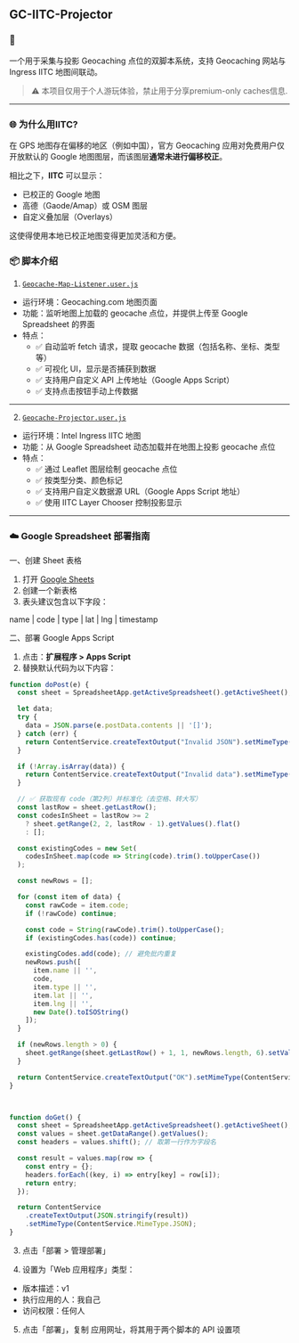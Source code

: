 ## GC-IITC-Projector

### 📍 

一个用于采集与投影 Geocaching 点位的双脚本系统，支持 Geocaching 网站与 Ingress IITC 地图间联动。

> ⚠️ 本项目仅用于个人游玩体验，禁止用于分享premium-only caches信息.

---

### 🌐 为什么用IITC?

在 GPS 地图存在偏移的地区（例如中国），官方 Geocaching 应用对免费用户仅开放默认的 Google 地图图层，而该图层**通常未进行偏移校正**。

相比之下，**IITC** 可以显示：

* 已校正的 Google 地图
* 高德（Gaode/Amap）或 OSM 图层
* 自定义叠加层（Overlays）

这使得使用本地已校正地图变得更加灵活和方便。

### 📦 脚本介绍

1. [`Geocache-Map-Listener.user.js`](https://raw.githubusercontent.com/Xelminoe/GC-IITC-Projector/main/Geocache-Map-Listener.user.js)

- 运行环境：Geocaching.com 地图页面  
- 功能：监听地图上加载的 geocache 点位，并提供上传至 Google Spreadsheet 的界面  
- 特点：
  - ✅ 自动监听 fetch 请求，提取 geocache 数据（包括名称、坐标、类型等）
  - ✅ 可视化 UI，显示是否捕获到数据
  - ✅ 支持用户自定义 API 上传地址（Google Apps Script）
  - ✅ 支持点击按钮手动上传数据

---

2. [`Geocache-Projector.user.js`](https://raw.githubusercontent.com/Xelminoe/GC-IITC-Projector/main/Geocache-Projector.user.js)

- 运行环境：Intel Ingress IITC 地图  
- 功能：从 Google Spreadsheet 动态加载并在地图上投影 geocache 点位  
- 特点：
  - ✅ 通过 Leaflet 图层绘制 geocache 点位
  - ✅ 按类型分类、颜色标记
  - ✅ 支持用户自定义数据源 URL（Google Apps Script 地址）
  - ✅ 使用 IITC Layer Chooser 控制投影显示

---

### ☁️ Google Spreadsheet 部署指南

一、创建 Sheet 表格

1. 打开 [Google Sheets](https://sheets.new)
2. 创建一个新表格
3. 表头建议包含以下字段：

name | code | type | lat | lng | timestamp

二、部署 Google Apps Script

1. 点击：**扩展程序 > Apps Script**
2. 替换默认代码为以下内容：

```javascript
function doPost(e) {
  const sheet = SpreadsheetApp.getActiveSpreadsheet().getActiveSheet();

  let data;
  try {
    data = JSON.parse(e.postData.contents || '[]');
  } catch (err) {
    return ContentService.createTextOutput("Invalid JSON").setMimeType(ContentService.MimeType.TEXT);
  }

  if (!Array.isArray(data)) {
    return ContentService.createTextOutput("Invalid data").setMimeType(ContentService.MimeType.TEXT);
  }

  // ✅ 获取现有 code（第2列）并标准化（去空格、转大写）
  const lastRow = sheet.getLastRow();
  const codesInSheet = lastRow >= 2
    ? sheet.getRange(2, 2, lastRow - 1).getValues().flat()
    : [];

  const existingCodes = new Set(
    codesInSheet.map(code => String(code).trim().toUpperCase())
  );

  const newRows = [];

  for (const item of data) {
    const rawCode = item.code;
    if (!rawCode) continue;

    const code = String(rawCode).trim().toUpperCase();
    if (existingCodes.has(code)) continue;

    existingCodes.add(code); // 避免批内重复
    newRows.push([
      item.name || '',
      code,
      item.type || '',
      item.lat || '',
      item.lng || '',
      new Date().toISOString()
    ]);
  }

  if (newRows.length > 0) {
    sheet.getRange(sheet.getLastRow() + 1, 1, newRows.length, 6).setValues(newRows);
  }

  return ContentService.createTextOutput("OK").setMimeType(ContentService.MimeType.TEXT);
}



function doGet() {
  const sheet = SpreadsheetApp.getActiveSpreadsheet().getActiveSheet();
  const values = sheet.getDataRange().getValues();
  const headers = values.shift(); // 取第一行作为字段名

  const result = values.map(row => {
    const entry = {};
    headers.forEach((key, i) => entry[key] = row[i]);
    return entry;
  });

  return ContentService
    .createTextOutput(JSON.stringify(result))
    .setMimeType(ContentService.MimeType.JSON);
}
```
3. 点击「部署 > 管理部署」

4. 设置为「Web 应用程序」类型：
  * 版本描述：v1
  * 执行应用的人：我自己
  * 访问权限：任何人

5. 点击「部署」，复制 应用网址，将其用于两个脚本的 API 设置项
